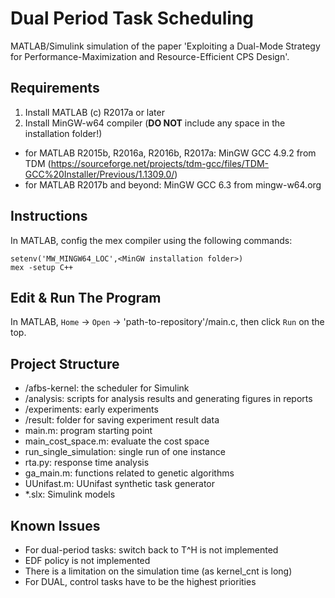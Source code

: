 # Dual Period Task Scheduling

MATLAB/Simulink simulation of the paper 'Exploiting a Dual-Mode Strategy for Performance-Maximization and Resource-Efficient CPS Design'.

## Requirements
1. Install MATLAB (c) R2017a or later
2. Install MinGW-w64 compiler (**DO NOT** include any space in the installation folder!)
  - for MATLAB R2015b, R2016a, R2016b, R2017a: MinGW GCC 4.9.2 from TDM (https://sourceforge.net/projects/tdm-gcc/files/TDM-GCC%20Installer/Previous/1.1309.0/)
  - for MATLAB R2017b and beyond: MinGW GCC 6.3 from mingw-w64.org

## Instructions
In MATLAB, config the mex compiler using the following commands:

```
setenv('MW_MINGW64_LOC',<MinGW installation folder>)
mex -setup C++
```


## Edit & Run The Program
In MATLAB, `Home` -> `Open` -> 'path-to-repository'/main.c, then click `Run` on the top.


## Project Structure
- /afbs-kernel: the scheduler for Simulink
- /analysis: scripts for analysis results and generating figures in reports
- /experiments: early experiments
- /result: folder for saving experiment result data
- main.m: program starting point
- main_cost_space.m: evaluate the cost space
- run_single_simulation: single run of one instance
- rta.py: response time analysis
- ga_main.m: functions related to genetic algorithms
- UUnifast.m: UUnifast synthetic task generator
- *.slx: Simulink models


## Known Issues
- For dual-period tasks: switch back to T^H is not implemented
- EDF policy is not implemented
- There is a limitation on the simulation time (as kernel_cnt is long)
- For DUAL, control tasks have to be the highest priorities
